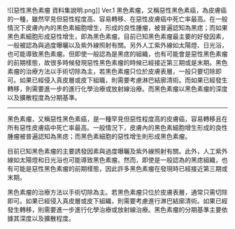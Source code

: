 ![[惡性黑色素瘤 資料集說明.png]]
Ver.1
黑色素瘤，又稱惡性黑色素癌，為皮膚癌的一種，雖然罕見但惡性程度高、容易轉移、在惡性皮膚癌中死亡率最高。在一般情況下皮膚內內的黑色素細胞增生，形成的良性腫瘤，被普遍認知為黑痣；而如果黑色素細胞形成惡性增生，即為黑色素瘤。目前已知黑色素瘤最主要的好發因素，一般被認為與過度曝曬以及紫外線照射有關。另外人工紫外線如太陽燈、日光浴，也可能導致黑色素瘤。但即使一般認為是黑痣的組織，也有可能會是惡性黑色素瘤的前期樣態，故很多時候發現惡性黑色素瘤的時候已經接近第三期或是末期。黑色素瘤的治療方法以手術切除為主，若黑色素瘤只位於皮膚表層，一般只要切除即可。如果已經侵入真皮層或皮下組職，則需要考慮淋巴結廓清術。而如果已經發生轉移，則需要進一步的進行化學治療或放射線治療。而黑色素瘤以黑色素瘤的深度以及擴散程度為分期基準。
- - -
黑色素瘤，又稱惡性黑色素癌，是一種罕見但惡性程度高的皮膚癌，容易轉移且在所有惡性皮膚癌中死亡率最高。一般情況下，皮膚內的黑色素細胞增生形成的良性腫瘤被普遍認知為黑痣；而黑色素細胞的惡性增生則形成黑色素瘤。

目前已知黑色素瘤的主要誘發因素與過度曝曬及紫外線照射有關。此外，人工紫外線如太陽燈和日光浴也可能導致黑色素瘤。然而，即使是一般認為的黑痣組織，也有可能是惡性黑色素瘤的前期樣態，因此許多黑色素瘤在發現時已經接近第三期或末期。

黑色素瘤的治療方法以手術切除為主。若黑色素瘤只位於皮膚表層，通常只需切除即可。如果已經侵入真皮層或皮下組織，則需要考慮進行淋巴結廓清術。如果已經發生轉移，則需要進一步進行化學治療或放射線治療。黑色素瘤的分期基準主要依據其深度以及擴散程度。


